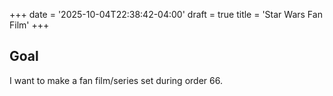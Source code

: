 +++
date = '2025-10-04T22:38:42-04:00'
draft = true
title = 'Star Wars Fan Film'
+++

## Goal
I want to make a fan film/series set during order 66.


